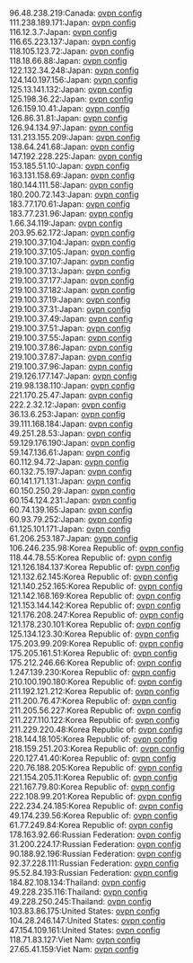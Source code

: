 96.48.238.219:Canada: [ovpn config](vpn/96_48_238_219.ovpn)  
111.238.189.171:Japan: [ovpn config](vpn/111_238_189_171.ovpn)  
116.12.3.7:Japan: [ovpn config](vpn/116_12_3_7.ovpn)  
116.65.223.137:Japan: [ovpn config](vpn/116_65_223_137.ovpn)  
118.105.123.72:Japan: [ovpn config](vpn/118_105_123_72.ovpn)  
118.18.66.88:Japan: [ovpn config](vpn/118_18_66_88.ovpn)  
122.132.34.248:Japan: [ovpn config](vpn/122_132_34_248.ovpn)  
124.140.197.156:Japan: [ovpn config](vpn/124_140_197_156.ovpn)  
125.13.141.132:Japan: [ovpn config](vpn/125_13_141_132.ovpn)  
125.198.36.22:Japan: [ovpn config](vpn/125_198_36_22.ovpn)  
126.159.10.41:Japan: [ovpn config](vpn/126_159_10_41.ovpn)  
126.86.31.81:Japan: [ovpn config](vpn/126_86_31_81.ovpn)  
126.94.134.97:Japan: [ovpn config](vpn/126_94_134_97.ovpn)  
131.213.155.209:Japan: [ovpn config](vpn/131_213_155_209.ovpn)  
138.64.241.68:Japan: [ovpn config](vpn/138_64_241_68.ovpn)  
147.192.228.225:Japan: [ovpn config](vpn/147_192_228_225.ovpn)  
153.185.51.10:Japan: [ovpn config](vpn/153_185_51_10.ovpn)  
163.131.158.69:Japan: [ovpn config](vpn/163_131_158_69.ovpn)  
180.144.111.58:Japan: [ovpn config](vpn/180_144_111_58.ovpn)  
180.200.72.143:Japan: [ovpn config](vpn/180_200_72_143.ovpn)  
183.77.170.61:Japan: [ovpn config](vpn/183_77_170_61.ovpn)  
183.77.231.96:Japan: [ovpn config](vpn/183_77_231_96.ovpn)  
1.66.34.119:Japan: [ovpn config](vpn/1_66_34_119.ovpn)  
203.95.62.172:Japan: [ovpn config](vpn/203_95_62_172.ovpn)  
219.100.37.104:Japan: [ovpn config](vpn/219_100_37_104.ovpn)  
219.100.37.105:Japan: [ovpn config](vpn/219_100_37_105.ovpn)  
219.100.37.107:Japan: [ovpn config](vpn/219_100_37_107.ovpn)  
219.100.37.13:Japan: [ovpn config](vpn/219_100_37_13.ovpn)  
219.100.37.177:Japan: [ovpn config](vpn/219_100_37_177.ovpn)  
219.100.37.182:Japan: [ovpn config](vpn/219_100_37_182.ovpn)  
219.100.37.19:Japan: [ovpn config](vpn/219_100_37_19.ovpn)  
219.100.37.31:Japan: [ovpn config](vpn/219_100_37_31.ovpn)  
219.100.37.49:Japan: [ovpn config](vpn/219_100_37_49.ovpn)  
219.100.37.51:Japan: [ovpn config](vpn/219_100_37_51.ovpn)  
219.100.37.55:Japan: [ovpn config](vpn/219_100_37_55.ovpn)  
219.100.37.86:Japan: [ovpn config](vpn/219_100_37_86.ovpn)  
219.100.37.87:Japan: [ovpn config](vpn/219_100_37_87.ovpn)  
219.100.37.96:Japan: [ovpn config](vpn/219_100_37_96.ovpn)  
219.126.177.147:Japan: [ovpn config](vpn/219_126_177_147.ovpn)  
219.98.138.110:Japan: [ovpn config](vpn/219_98_138_110.ovpn)  
221.170.25.47:Japan: [ovpn config](vpn/221_170_25_47.ovpn)  
222.2.32.12:Japan: [ovpn config](vpn/222_2_32_12.ovpn)  
36.13.6.253:Japan: [ovpn config](vpn/36_13_6_253.ovpn)  
39.111.168.184:Japan: [ovpn config](vpn/39_111_168_184.ovpn)  
49.251.28.53:Japan: [ovpn config](vpn/49_251_28_53.ovpn)  
59.129.176.190:Japan: [ovpn config](vpn/59_129_176_190.ovpn)  
59.147.136.61:Japan: [ovpn config](vpn/59_147_136_61.ovpn)  
60.112.94.72:Japan: [ovpn config](vpn/60_112_94_72.ovpn)  
60.132.75.197:Japan: [ovpn config](vpn/60_132_75_197.ovpn)  
60.141.171.131:Japan: [ovpn config](vpn/60_141_171_131.ovpn)  
60.150.250.29:Japan: [ovpn config](vpn/60_150_250_29.ovpn)  
60.154.124.231:Japan: [ovpn config](vpn/60_154_124_231.ovpn)  
60.74.139.165:Japan: [ovpn config](vpn/60_74_139_165.ovpn)  
60.93.79.252:Japan: [ovpn config](vpn/60_93_79_252.ovpn)  
61.125.101.171:Japan: [ovpn config](vpn/61_125_101_171.ovpn)  
61.206.253.187:Japan: [ovpn config](vpn/61_206_253_187.ovpn)  
106.246.235.98:Korea Republic of: [ovpn config](vpn/106_246_235_98.ovpn)  
118.44.78.55:Korea Republic of: [ovpn config](vpn/118_44_78_55.ovpn)  
121.126.184.137:Korea Republic of: [ovpn config](vpn/121_126_184_137.ovpn)  
121.132.62.145:Korea Republic of: [ovpn config](vpn/121_132_62_145.ovpn)  
121.140.252.165:Korea Republic of: [ovpn config](vpn/121_140_252_165.ovpn)  
121.142.168.169:Korea Republic of: [ovpn config](vpn/121_142_168_169.ovpn)  
121.153.144.142:Korea Republic of: [ovpn config](vpn/121_153_144_142.ovpn)  
121.176.208.247:Korea Republic of: [ovpn config](vpn/121_176_208_247.ovpn)  
121.178.230.101:Korea Republic of: [ovpn config](vpn/121_178_230_101.ovpn)  
125.134.123.30:Korea Republic of: [ovpn config](vpn/125_134_123_30.ovpn)  
175.203.99.209:Korea Republic of: [ovpn config](vpn/175_203_99_209.ovpn)  
175.205.161.51:Korea Republic of: [ovpn config](vpn/175_205_161_51.ovpn)  
175.212.246.66:Korea Republic of: [ovpn config](vpn/175_212_246_66.ovpn)  
1.247.139.230:Korea Republic of: [ovpn config](vpn/1_247_139_230.ovpn)  
210.100.190.180:Korea Republic of: [ovpn config](vpn/210_100_190_180.ovpn)  
211.192.121.212:Korea Republic of: [ovpn config](vpn/211_192_121_212.ovpn)  
211.200.76.47:Korea Republic of: [ovpn config](vpn/211_200_76_47.ovpn)  
211.205.56.227:Korea Republic of: [ovpn config](vpn/211_205_56_227.ovpn)  
211.227.110.122:Korea Republic of: [ovpn config](vpn/211_227_110_122.ovpn)  
211.229.220.48:Korea Republic of: [ovpn config](vpn/211_229_220_48.ovpn)  
218.144.18.105:Korea Republic of: [ovpn config](vpn/218_144_18_105.ovpn)  
218.159.251.203:Korea Republic of: [ovpn config](vpn/218_159_251_203.ovpn)  
220.127.41.40:Korea Republic of: [ovpn config](vpn/220_127_41_40.ovpn)  
220.76.188.205:Korea Republic of: [ovpn config](vpn/220_76_188_205.ovpn)  
221.154.205.11:Korea Republic of: [ovpn config](vpn/221_154_205_11.ovpn)  
221.167.79.80:Korea Republic of: [ovpn config](vpn/221_167_79_80.ovpn)  
222.108.99.201:Korea Republic of: [ovpn config](vpn/222_108_99_201.ovpn)  
222.234.24.185:Korea Republic of: [ovpn config](vpn/222_234_24_185.ovpn)  
49.174.239.56:Korea Republic of: [ovpn config](vpn/49_174_239_56.ovpn)  
61.77.249.84:Korea Republic of: [ovpn config](vpn/61_77_249_84.ovpn)  
178.163.92.66:Russian Federation: [ovpn config](vpn/178_163_92_66.ovpn)  
31.200.224.17:Russian Federation: [ovpn config](vpn/31_200_224_17.ovpn)  
90.188.92.196:Russian Federation: [ovpn config](vpn/90_188_92_196.ovpn)  
92.37.228.111:Russian Federation: [ovpn config](vpn/92_37_228_111.ovpn)  
95.52.84.193:Russian Federation: [ovpn config](vpn/95_52_84_193.ovpn)  
184.82.108.134:Thailand: [ovpn config](vpn/184_82_108_134.ovpn)  
49.228.235.116:Thailand: [ovpn config](vpn/49_228_235_116.ovpn)  
49.228.250.245:Thailand: [ovpn config](vpn/49_228_250_245.ovpn)  
103.83.86.175:United States: [ovpn config](vpn/103_83_86_175.ovpn)  
104.28.246.147:United States: [ovpn config](vpn/104_28_246_147.ovpn)  
47.154.109.161:United States: [ovpn config](vpn/47_154_109_161.ovpn)  
118.71.83.127:Viet Nam: [ovpn config](vpn/118_71_83_127.ovpn)  
27.65.41.159:Viet Nam: [ovpn config](vpn/27_65_41_159.ovpn)  
